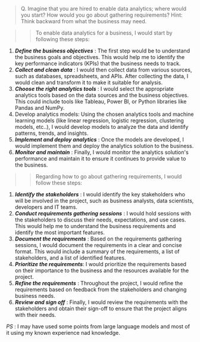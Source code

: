 
> Q. Imagine that you are hired to enable data analytics; where would you start? How would you go about gathering requirements? Hint: Think backward from what the business may need. 

>> To enable data analytics for a business, I would start by following these steps:

1. **_Define the business objectives_** : The first step would be to understand the business goals and objectives. This would help me to identify the key performance indicators (KPIs) that the business needs to track.
2. **_Collect and clean data_** : I would then collect data from various sources, such as databases, spreadsheets, and APIs. After collecting the data, I would clean and transform it to make it suitable for analysis.
3. **_Choose the right analytics tools_** : I would select the appropriate analytics tools based on the data sources and the business objectives. This could include tools like Tableau, Power BI, or Python libraries like Pandas and NumPy.
4. Develop analytics models: Using the chosen analytics tools and machine learning models (like linear regression, logistic regression, clustering models, etc..), I would develop models to analyze the data and identify patterns, trends, and insights.
5. **_Implement and deploy analytics_** : Once the models are developed, I would implement them and deploy the analytics solution to the business.
6. **_Monitor and maintain_** : Finally, I would monitor the analytics solution's performance and maintain it to ensure it continues to provide value to the business.

>> Regarding how to go about gathering requirements, I would follow these steps:

1. **_Identify the stakeholders_** : I would identify the key stakeholders who will be involved in the project, such as business analysts, data scientists, developers and IT teams.
2. **_Conduct requirements gathering sessions_** : I would hold sessions with the stakeholders to discuss their needs, expectations, and use cases. This would help me to understand the business requirements and identify the most important features.
3. **_Document the requirements_** : Based on the requirements gathering sessions, I would document the requirements in a clear and concise format. This would include a summary of the requirements, a list of stakeholders, and a list of identified features.
4. **_Prioritize the requirements_**: I would prioritize the requirements based on their importance to the business and the resources available for the project.
5. **_Refine the requirements_** : Throughout the project, I would refine the requirements based on feedback from the stakeholders and changing business needs.
6. **_Review and sign off_** : Finally, I would review the requirements with the stakeholders and obtain their sign-off to ensure that the project aligns with their needs.


_PS_ : I may have used some points from large language models and most of it using my known experience nad knowledge. 